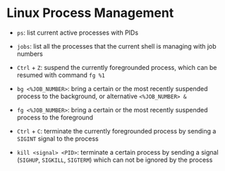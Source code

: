 # Linux Process Management

* `ps`: list current active processes with PIDs

* `jobs`: list all the processes that the current shell is managing with job numbers

* `Ctrl` + `Z`: suspend the currently foregrounded process, which can be resumed with command `fg %1`

* `bg <%JOB_NUMBER>`: bring a certain or the most recently suspended process to the background, or alternative `<%JOB_NUMBER> &`

* `fg <%JOB_NUMBER>`: bring a certain or the most recently suspended process to the foreground

* `Ctrl` + `C`: terminate the currently foregrounded process by sending a `SIGINT` signal to the process

* `kill <signal> <PID>`: terminate a certain process by sending a signal (`SIGHUP`, `SIGKILL`, `SIGTERM`) which can not be ignored by the process
